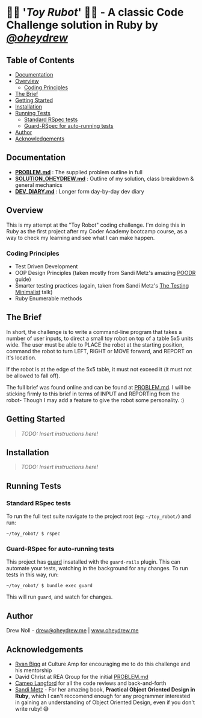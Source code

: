 💎🤖 '***Toy Rubot***' 🤖💎 - A classic Code Challenge solution in Ruby by *<a href="http://www.github.com/oheydrew">@oheydrew</a>*
===================

<!-- START doctoc generated TOC please keep comment here to allow auto update -->
<!-- DON'T EDIT THIS SECTION, INSTEAD RE-RUN doctoc TO UPDATE -->
## Table of Contents

- [Documentation](#documentation)
- [Overview](#overview)
  - [Coding Principles](#coding-principles)
- [The Brief](#the-brief)
- [Getting Started](#getting-started)
- [Installation](#installation)
- [Running Tests](#running-tests)
  - [Standard RSpec tests](#standard-rspec-tests)
  - [Guard-RSpec for auto-running tests](#guard-rspec-for-auto-running-tests)
- [Author](#author)
- [Acknowledgements](#acknowledgements)

<!-- END doctoc generated TOC please keep comment here to allow auto update -->

Documentation
-------------
- **[PROBLEM.md](./docs/PROBLEM.md)** : The supplied problem outline in full
- **[SOLUTION_OHEYDREW.md](./docs/SOLUTION_OHEYDREW.md)** : Outline of my solution, class breakdown & general mechanics
- **[DEV_DIARY.md](./docs/DEV_DIARY.md)** : Longer form day-by-day dev diary

Overview
--------

This is my attempt at the "Toy Robot" coding challenge. I'm doing this in Ruby as the first project after my Coder Academy bootcamp course, as a way to check my learning and see what I can make happen.

### Coding Principles

- Test Driven Development
- OOP Design Principles (taken mostly from Sandi Metz's amazing <a href="http://www.poodr.com/">POODR</a> guide)
- Smarter testing practices (again, taken from Sandi Metz's <a href="http://jnoconor.github.io/images/unit-testing-chart-sandi-metz.png">The Testing Minimalist</a> talk)
- Ruby Enumerable methods

The Brief
---------

In short, the challenge is to write a command-line program that takes a number of user inputs, to direct a small toy robot on top of a table 5x5 units wide. The user must be able to PLACE the robot at the starting position, command the robot to turn LEFT, RIGHT or MOVE forward, and REPORT on it's location. 

If the robot is at the edge of the 5x5 table, it must not exceed it (it must not be allowed to fall off).

The full brief was found online and can be found at [PROBLEM.md](./docs/PROBLEM.md). I will be sticking firmly to this brief in terms of INPUT and REPORTing from the robot- Though I may add a feature to give the robot some personality. :)

Getting Started
---------------

> *TODO: Insert instructions here!*

Installation
------------

> *TODO: Insert instructions here!*

Running Tests
-------------

### Standard RSpec tests

To run the full test suite navigate to the project root (eg: `~/toy_robot/`) and run:

```
~/toy_robot/ $ rspec
```

### Guard-RSpec for auto-running tests

This project has [guard](https://github.com/guard/guard#readme) insatalled with the `guard-rails` plugin. This can automate your tests, watching in the background for any changes. To run tests in this way, run:

```
~/toy_robot/ $ bundle exec guard
```

This will run `guard`, and watch for changes.

Author
------

Drew Noll - <a href="mailto:drew@oheydrew.me">drew@oheydrew.me</a> | <a href="http://www.oheydrew.me">www.oheydrew.me</a>

Acknowledgements
----------------

- <a href="https://github.com/radar">Ryan Bigg</a> at Culture Amp for encouraging me to do this challenge and his mentorship
- David Christ at REA Group for the initial <a href="https://github.com/dctr/rea-robot">PROBLEM.md</a>
- [Cameo Langford](http://www.github.com/cameocodes) for all the code reviews and back-and-forth
- [Sandi Metz](http://www.poodr.com) - For her amazing book, **Practical Object Oriented Design in Ruby**, which I can't reccomend enough for any programmer interested in gaining an understanding of Object Oriented Design, even if you don't write ruby! 😅